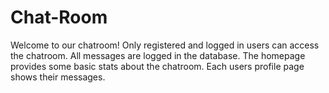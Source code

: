 # Chat-Room
Welcome to our chatroom! Only registered and logged in users can access the chatroom. All messages are logged in the database. The homepage provides some basic stats about the chatroom. Each users profile page shows their messages. 





